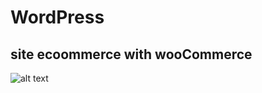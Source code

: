 # WordPress
## site ecoommerce with wooCommerce
![alt text](https://github.com/[Oussama-lasri]/[Oussama-lasri/site-web-e-ecom-wordpress]/images_site/[main]/1.jpg?raw=true)
